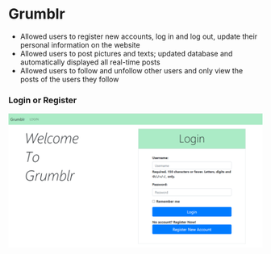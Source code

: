 # Grumblr
* Allowed users to register new accounts, log in and log out, update their personal information on the website
* Allowed users to post pictures and texts; updated database and automatically displayed all real-time posts
* Allowed users to follow and unfollow other users and only view the posts of the users they follow

### Login or Register
![login](https://github.com/TinaCXu/Grumblr/blob/master/Readme_pics/login.png "login")
